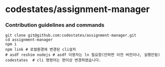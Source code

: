 # codestates/assignment-manager 



### Contribution guidelines and commands

```
git clone git@github.com:codestates/assignment-manager.git
cd assignment-manager
npm i
npm link # 로컬환경에 변경된 cli설치
# asdf reshim nodejs # asdf 이용자는 ln 필요함(안하면 이전 버전이나, 실행안됨)
codestates  # cli 명령어는 편이상 변경하였습니다.
```